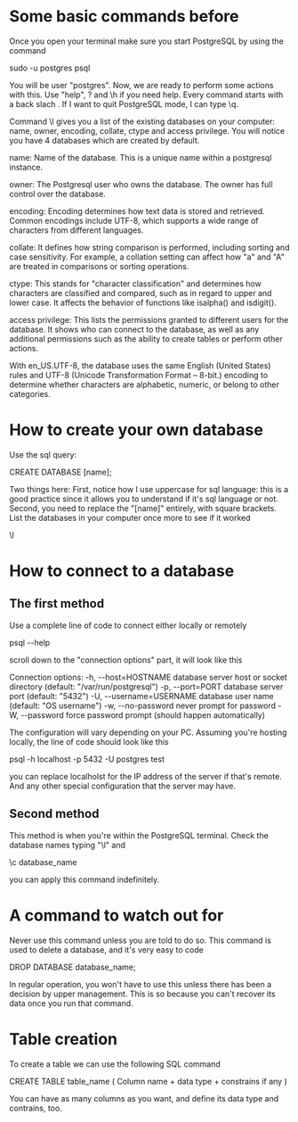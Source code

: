 # Some basic commands before
Once you open your terminal make sure you start PostgreSQL by using the command

sudo -u postgres psql

You will be user "postgres". Now, we are ready to perform some actions with this. Use "help", \? and \h if you need help.
Every command starts with a back slach \. If I want to quit PostgreSQL mode, I can type \q.

Command \l gives you a list of the existing databases on your computer: name, owner, encoding, collate, ctype and access privilege. You will notice you have 4 databases which are created by default.

name: Name of the database. This is a unique name within a postgresql instance.

owner: The Postgresql user who owns the database. The owner has full control over the database.

encoding: Encoding determines how text data is stored and retrieved. Common encodings include UTF-8, which supports a wide range of characters from different languages.

collate: It defines how string comparison is performed, including sorting and case sensitivity. For example, a collation setting can affect how "a" and "A" are treated in comparisons or sorting operations.

ctype: This stands for "character classification" and determines how characters are classified and compared, such as in regard to upper and lower case. It affects the behavior of functions like isalpha() and isdigit().

access privilege: This lists the permissions granted to different users for the database. It shows who can connect to the database, as well as any additional permissions such as the ability to create tables or perform other actions.

With en_US.UTF-8, the database uses the same English (United States) rules and UTF-8 (Unicode Transformation Format – 8-bit.) encoding to determine whether characters are alphabetic, numeric, or belong to other categories.

# How to create your own database
Use the sql query:

CREATE DATABASE [name];

Two things here: First, notice how I use uppercase for sql language: this is a good practice since it allows you to understand if it's sql language or not. Second, you need to replace the "[name]" entirely, with square brackets.
List the databases in your computer once more to see if it worked

\l

# How to connect to a database
## The first method 
Use a complete line of code to connect either locally or remotely

psql --help

scroll down to the "connection options" part, it will look like this

Connection options:
  -h, --host=HOSTNAME      database server host or socket directory (default: "/var/run/postgresql")
  -p, --port=PORT          database server port (default: "5432")
  -U, --username=USERNAME  database user name (default: "OS username")
  -w, --no-password        never prompt for password
  -W, --password           force password prompt (should happen automatically)

The configuration will vary depending on your PC. Assuming you're hosting locally, the line of code should look like this

psql -h localhost -p 5432 -U postgres test

you can replace localholst for the IP address of the server if that's remote. And any other special configuration that the server may have.

## Second method
This method is when you're within the PostgreSQL terminal. Check the database names typing "\l" and 

\c database_name

you can apply this command indefinitely.

# A command to watch out for
Never use this command unless you are told to do so. This command is used to delete a database, and it's very easy to code

DROP DATABASE database_name;

In regular operation, you won't have to use this unless there has been a decision by upper management. This is so because you can't recover its data once you run that command.

# Table creation
To create a table we can use the following SQL command

CREATE TABLE table_name (
    Column name + data type + constrains if any
)

You can have as many columns as you want, and define its data type and contrains, too.
